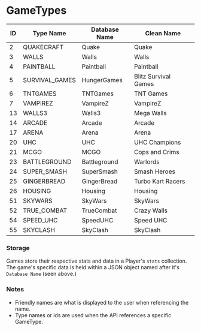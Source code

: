 # GameTypes
| ID | Type Name      | Database Name | Clean Name           |
|----|----------------|---------------|----------------------|
| 2  | QUAKECRAFT     | Quake         | Quake                |
| 3  | WALLS          | Walls         | Walls                |
| 4  | PAINTBALL      | Paintball     | Paintball            |
| 5  | SURVIVAL_GAMES | HungerGames   | Blitz Survival Games |
| 6  | TNTGAMES       | TNTGames      | TNT Games            |
| 7  | VAMPIREZ       | VampireZ      | VampireZ             |
| 13 | WALLS3         | Walls3        | Mega Walls           |
| 14 | ARCADE         | Arcade        | Arcade               |
| 17 | ARENA          | Arena         | Arena                |
| 20 | UHC            | UHC           | UHC Champions        |
| 21 | MCGO           | MCGO          | Cops and Crims       |
| 23 | BATTLEGROUND   | Battleground  | Warlords             |
| 24 | SUPER_SMASH    | SuperSmash    | Smash Heroes         |
| 25 | GINGERBREAD    | GingerBread   | Turbo Kart Racers    |
| 26 | HOUSING        | Housing       | Housing              |
| 51 | SKYWARS        | SkyWars       | SkyWars              |
| 52 | TRUE_COMBAT    | TrueCombat    | Crazy Walls          |
| 54 | SPEED_UHC      | SpeedUHC      | Speed UHC            |
| 55 | SKYCLASH       | SkyClash      | SkyClash             |

### Storage
Games store their respective stats and data in a Player's `stats` collection. The game's specific data is held within a JSON object named after it's `Database Name` (seen above.)

### Notes
* Friendly names are what is displayed to the user when referencing the name.
* Type names or ids are used when the API references a specific GameType.

